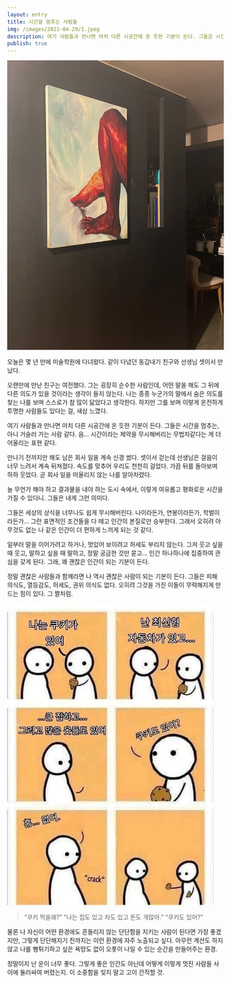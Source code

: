 ```yaml
---
layout: entry
title: 시간을 멈추는 사람들
img: /images/2021-04-29/1.jpeg
description: 여기 사람들과 만나면 마치 다른 시공간에 온 듯한 기분이 든다. 그들은 시간을 멈추는, 아니 거슬러 가는 사람 같다.
publish: true
---
```

<img src="/images/2021-04-29/1.jpeg">

오늘은 몇 년 만에 미술학원에 다녀왔다. 같이 다녔던 동갑내기 친구와 선생님 셋이서 만났다. 


오랜만에 만난 친구는 여전했다. 그는 굉장히 순수한 사람인데, 어떤 말을 해도 그 뒤에 다른 의도가 있을 것이라는 생각이 들지 않는다. 나는 종종 누군가의 말에서 숨은 의도를 찾는 나를 보며 스스로가 참 많이 닳았다고 생각한다. 하지만 그를 보며 이렇게 온전하게 투명한 사람들도 있다는 걸, 새삼 느꼈다. 
​

여기 사람들과 만나면 마치 다른 시공간에 온 듯한 기분이 든다. 그들은 시간을 멈추는, 아니 거슬러 가는 사람 같다. 음... 시간이라는 제약을 무시해버리는 무법자같다는 게 더 어울리는 표현 같다.


만나기 전까지만 해도 남은 회사 일을 계속 신경 썼다. 셋이서 걷는데 선생님은 걸음이 너무 느려서 계속 뒤쳐졌다. 속도를 맞추어 우리도 천천히 걸었다. 가끔 뒤를 돌아보며 하하 웃었다. 곧 회사 일을 떠올리지 않는 나를 알아차렸다.  


늘 무언가 해야 하고 결과물을 내야 하는 도시 속에서, 이렇게 여유롭고 평화로운 시간을 가질 수 있다니. 그들은 내게 그런 의미다. 


그들은 세상의 상식을 너무나도 쉽게 무시해버린다. 나이라든가, 연봉이라든가, 학벌이라든가... 그런 표면적인 조건들을 다 떼고 인간의 본질로만 승부한다. 그래서 오히려 아무것도 없는 나 같은 인간이 더 편하게 느끼게 되는 것 같다. 


일부러 말을 이어가려고 하거나, 멋있어 보이려고 허세도 부리지 않는다. 그저 웃고 싶을 때 웃고, 말하고 싶을 때 말하고, 정말 궁금한 것만 묻고... 인간 하나하나에 집중하여 관심을 갖게 된다. 그래, 꽤 괜찮은 인간이 되는 기분이 든다. 


정말 괜찮은 사람들과 함께라면 나 역시 괜찮은 사람이 되는 기분이 든다. 그들은 피해 의식도, 열등감도, 허세도, 권위 의식도 없다. 오히려 그것을 가진 이들이 무력해지게 만드는 힘이 있다. 그 짤처럼. 

​<img src="/images/2021-04-29/2.jpeg">

>“쿠키 먹을래?” 
“나는 집도 있고 차도 있고 돈도 개많아.” 
“쿠키도 있어?”


물론 나 자신이 어떤 환경에도 흔들리지 않는 단단함을 지키는 사람이 된다면 가장 좋겠지만, 그렇게 단단해지기 전까지는 이런 환경에 자주 노출되고 싶다. 아무런 계산도 하지 않고 나를 뻥튀기하고 싶은 욕망도 없이 오롯이 나일 수 있는 순간을 만들어주는 환경. 


정말이지 난 운이 너무 좋다. 그렇게 좋은 인간도 아닌데 어떻게 이렇게 멋진 사람들 사이에 둘러싸여 버렸는지. 이 소중함을 잊지 말고 고이 간직할 것. 
